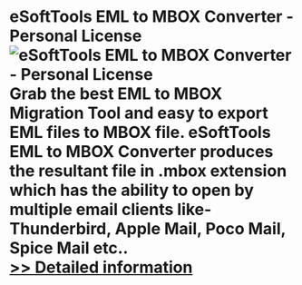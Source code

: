 # eSoftTools EML to MBOX Converter - Personal License<br />![eSoftTools EML to MBOX Converter - Personal License](https://mycommerce.akamaized.net/api/pimages/P300877001/BIG/300877001.GIF)<br />Grab the best EML to MBOX Migration Tool and easy to export EML files to MBOX file. eSoftTools EML to MBOX Converter produces the resultant file in .mbox extension which has the ability to open by multiple email clients like- Thunderbird, Apple Mail, Poco Mail, Spice Mail etc..<br />[>> Detailed information](https://secure.shareit.com/shareit/product.html?productid=300877001&affiliateid=200057808)